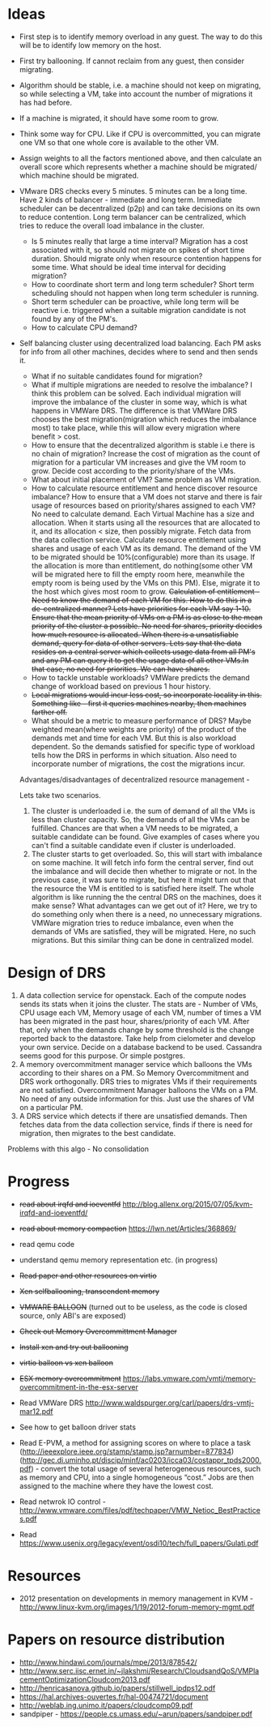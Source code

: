 # Ideas

* First step is to identify memory overload in any guest. The way to do this will be to identify low memory on the host.
* First try ballooning. If cannot reclaim from any guest, then consider migrating.
* Algorithm should be stable, i.e. a machine should not keep on migrating, so while selecting a VM, take into account the number of migrations it has had before.
* If a machine is migrated, it should have some room to grow.
* Think some way for CPU. Like if CPU is overcommitted, you can migrate one VM so that one whole core is available to the other VM.

* Assign weights to all the factors mentioned above, and then calculate an overall score which represents whether a machine should be migrated/ which machine should be migrated.

* VMware DRS checks every 5 minutes. 5 minutes can be a long time. Have 2 kinds of balancer - immediate and long term. Immediate scheduler can be decentralized (p2p) and can take decisions on its own to reduce contention. Long term balancer can be centralized, which tries to reduce the overall load imbalance in the cluster.
  * Is 5 minutes really that large a time interval? Migration has a cost associated with it, so should not migrate on spikes of short time duration. Should migrate only when resource contention happens for some time. What should be ideal time interval for deciding migration?
  * How to coordinate short term and long term scheduler? Short term scheduling should not happen when long term scheduler is running.
  * Short term scheduler can be proactive, while long term will be reactive i.e. triggered when a suitable migration candidate is not found by any of the PM's.
  * How to calculate CPU demand?

* Self balancing cluster using decentralized load balancing. Each PM asks for info from all other machines, decides where to send and then sends it.
    * What if no suitable candidates found for migration?
    * What if multiple migrations are needed to resolve the imbalance? I think this problem can be solved. Each individual migration will improve the imbalance of the cluster in some way, which is what happens in VMWare DRS. The difference is that VMWare DRS chooses the best migration(migration which reduces the imbalance most) to take place, while this will allow every migration where benefit > cost.
    * How to ensure that the decentralized algorithm is stable i.e there is no chain of migration? Increase the cost of migration as the count of migration for a particular VM increases and give the VM room to grow. Decide cost according to the priority/share of the VMs.
    * What about initial placement of VM? Same problem as VM migration.
    * How to calculate resource entitlement and hence discover resource imbalance? How to ensure that a VM does not starve and there is fair usage of resources based on priority/shares assigned to each VM? No need to calculate demand. Each Virtual Machine has a size and allocation. When it starts using all the resources that are allocated to it, and its allocation < size, then possibly  migrate. Fetch data from the data collection service. Calculate resource entitlement using shares and usage of each VM as its demand. The demand of the VM to be migrated should be 10%(configurable) more than its usage. If the allocation is more than entitlement, do nothing(some other VM will be migrated here to fill the empty room here, meanwhile the empty room is being used by the VMs on this PM). Else, migrate it to the host which gives most room to grow.
    ~~Calculation of entitlement - Need to know the demand of each VM for this. How to do this in a de-centralized manner?  Lets have priorities for each VM say 1-10. Ensure that the mean priority of VMs on a PM is as close to the mean priority of the cluster a possible. No need for shares, priority decides how much resource is allocated. When there is a unsatisfiable demand, query for data of other servers. Lets say that the data resides on a central server which collects usage data from all PM's and any PM can query it to get the usage data of all other VMs.In that case, no need for priorities. We can have shares.~~
    * How to tackle unstable workloads? VMWare predicts the demand change of workload based on previous 1 hour history.
    * ~~Local migrations would incur less cost, so incorporate locality in this. Something like - first it queries machines nearby, then machines farther off.~~
    * What should be a metric to measure performance of DRS? Maybe weighted mean(where weights are priority) of the product of the demands met and time for each VM. But this is also workload dependent. So the demands satisfied for specific type of workload tells how the DRS in performs in which situation. Also need to incorporate number of migrations, the cost the migrations incur.

    Advantages/disadvantages of decentralized resource management -

    Lets take two scenarios.
    1. The cluster is underloaded i.e. the sum of demand of all the VMs is less than cluster capacity. So, the demands of all the VMs can be fulfilled. Chances are that when a VM needs to be migrated, a suitable candidate can be found. Give examples of cases where you can't find a suitable candidate even if cluster is underloaded.
    2. The cluster starts to get overloaded. So, this will start with imbalance on some machine. It will fetch info form the central server, find out the imbalance and will decide then whether to migrate or not. In the previous case, it was sure to migrate, but here it might turn out that the resource the VM is entitled to is satisfied here itself. The whole algorithm is like running the the central DRS on the machines, does it make sense? What advantages can we get out of it? Here, we try to do something only when there is a need, no unnecessary migrations. VMWare migration tries to reduce imbalance, even when the demands of VMs are satisfied, they will be migrated. Here, no such migrations. But this similar thing can be done in centralized model.


# Design of DRS

1. A data collection service for openstack. Each of the compute nodes sends its stats when it joins the cluster. The stats are - Number of VMs, CPU usage each VM, Memory usage of each VM, number of times a VM has been migrated in the past hour, shares/priority of each VM. After that, only when the demands change by some threshold is the change reported back to the datastore. Take help from cielometer and develop your own service. Decide on a database backend to be used. Cassandra seems good for this purpose. Or simple postgres.
2. A memory overcommitment manager service which balloons the VMs according to their shares on a PM. So Memory Overcommitment and DRS work orthogonally. DRS tries to migrates VMs if their requirements are not satisfied. Overcommitment Manager balloons the VMs on a PM. No need of any outside information for this. Just use the shares of VM on a particular PM.
3. A DRS service which detects if there are unsatisfied demands. Then fetches data from the data collection service, finds if there is need for migration, then migrates to the best candidate.

Problems with this algo - No consolidation

# Progress

* ~~read about irqfd and ioeventfd~~ http://blog.allenx.org/2015/07/05/kvm-irqfd-and-ioeventfd/
* ~~read about memory compaction~~  https://lwn.net/Articles/368869/
* read qemu code
* understand qemu memory representation etc. (in progress)
* ~~Read paper and other resources on virtio~~
* ~~Xen selfballooning, transcendent memory~~
* ~~VMWARE BALLOON~~ (turned out to be useless, as the code is closed source, only ABI's are exposed)
* ~~Check out Memory Overcommittment Manager~~
* ~~Install xen and try out ballooning~~
* ~~virtio balloon vs xen balloon~~
* ~~ESX memory overcommitment~~ https://labs.vmware.com/vmtj/memory-overcommitment-in-the-esx-server
* Read VMWare DRS http://www.waldspurger.org/carl/papers/drs-vmtj-mar12.pdf
* See how to get balloon driver stats

* Read E-PVM, a method for assigning scores on where to place a task (http://ieeexplore.ieee.org/stamp/stamp.jsp?arnumber=877834) (http://gec.di.uminho.pt/discip/minf/ac0203/icca03/costappr_tpds2000.pdf) - convert the total usage of several heterogeneous resources,
such as memory and CPU, into a single homogeneous “cost.” Jobs are then assigned to the machine where they have the lowest cost.
* Read netwrok IO control - http://www.vmware.com/files/pdf/techpaper/VMW_Netioc_BestPractices.pdf
* Read https://www.usenix.org/legacy/event/osdi10/tech/full_papers/Gulati.pdf

# Resources

* 2012 presentation on developments in memory management in KVM - http://www.linux-kvm.org/images/1/19/2012-forum-memory-mgmt.pdf

# Papers on resource distribution
* http://www.hindawi.com/journals/mpe/2013/878542/
* http://www.serc.iisc.ernet.in/~jlakshmi/Research/CloudsandQoS/VMPlacementOptimizationCloudcom2013.pdf
* http://henricasanova.github.io/papers/stillwell_ipdps12.pdf
* https://hal.archives-ouvertes.fr/hal-00474721/document
* http://weblab.ing.unimo.it/papers/cloudcomp09.pdf
* sandpiper - https://people.cs.umass.edu/~arun/papers/sandpiper.pdf
